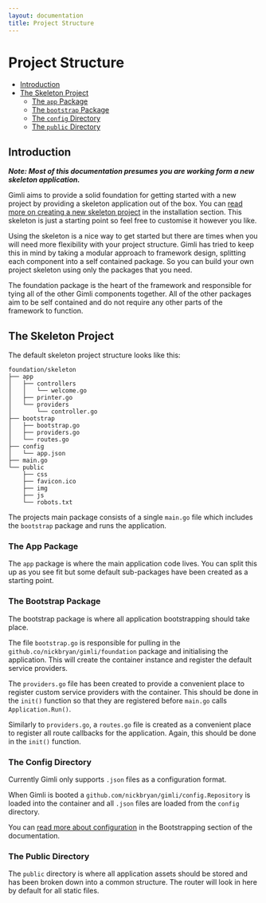 ```yaml
---
layout: documentation
title: Project Structure
---
```

# Project Structure

- [Introduction](#introduction)
- [The Skeleton Project](#skeleton-project)
  - [The `app` Package](#app-package)
  - [The `bootstrap` Package](#bootstrap-package)
  - [The `config` Directory](#config-directory)
  - [The `public` Directory](#public-directory)

<a class="anchor" id="introduction"></a>
## Introduction
***Note: Most of this documentation presumes you are working form a new skeleton application.***

Gimli aims to provide a solid foundation for getting started with a new project by providing a skeleton 
application out of the box. You can [read more on creating a new skeleton project](/docs/0.1/installation#creating-a-project) 
in the installation section. This skeleton is just a starting point so feel free to customise it however you like.
 
Using the skeleton is a nice way to get started but there are times when you will need more flexibility with your project 
structure. Gimli has tried to keep this in mind by taking a modular approach to framework design, splitting each component 
into a self contained package. So you can build your own project skeleton using only the packages that you need.

The foundation package is the heart of the framework and responsible for tying all of the other Gimli components together.
All of the other packages aim to be self contained and do not require any other parts of the framework to function.
        
<a class="anchor" id="skeleton-project"></a>
## The Skeleton Project
The default skeleton project structure looks like this:

    foundation/skeleton
    ├── app
    │   ├── controllers
    │   │   └── welcome.go
    │   ├── printer.go
    │   └── providers
    │       └── controller.go
    ├── bootstrap
    │   ├── bootstrap.go
    │   ├── providers.go
    │   └── routes.go
    ├── config
    │   └── app.json
    ├── main.go
    └── public
        ├── css
        ├── favicon.ico
        ├── img
        ├── js
        └── robots.txt
        
The projects main package consists of a single `main.go` file which includes the `bootstrap` package and runs the application.

<a class="anchor" id="app-package"></a>
### The App Package
The `app` package is where the main application code lives. You can split this up as you see fit but some default 
sub-packages have been created as a starting point.

<a class="anchor" id="bootstrap-package"></a>
### The Bootstrap Package
The bootstrap package is where all application bootstrapping should take place. 

The file `bootstrap.go` is responsible for pulling in the `github.co/nickbryan/gimli/foundation` package and initialising 
the application. This will create the container instance and register the default service providers.
 
The `providers.go` file has been created to provide a convenient place to register custom service providers with the 
container. This should be done in the `init()` function so that they are registered before `main.go` calls `Application.Run()`.

Similarly to `providers.go`, a `routes.go` file is created as a convenient place to register all route callbacks for the 
application. Again, this should be done in the `init()` function.

<a class="anchor" id="config-directory"></a>
### The Config Directory
Currently Gimli only supports `.json` files as a configuration format.

When Gimli is booted a `github.com/nickbryan/gimli/config.Repository` is loaded into the container and all `.json` files 
are loaded from the `config` directory.

You can [read more about configuration](/docs/0.1/configuration) in the Bootstrapping section of the documentation.

<a class="anchor" id="public-directory"></a>
### The Public Directory
The `public` directory is where all application assets should be stored and has been broken down into a common structure.
The router will look in here by default for all static files.
